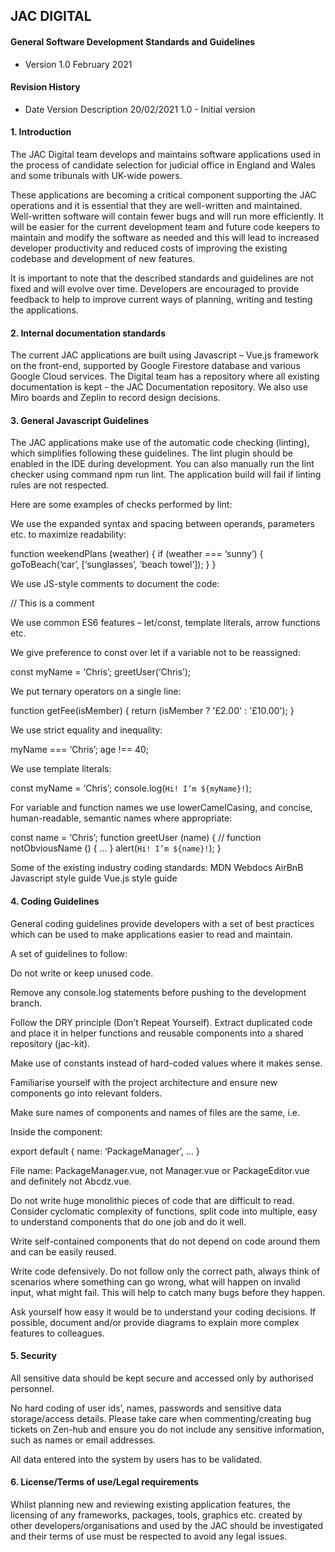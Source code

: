 ## JAC DIGITAL
#### General Software Development Standards and Guidelines

- Version 1.0 February 2021

#### Revision History

 - Date Version Description 20/02/2021 1.0 -  Initial version

#### 1.  Introduction

The JAC Digital team develops and maintains software applications used in the process of candidate selection for judicial office in England and Wales and some tribunals with UK-wide powers.

These applications are becoming a critical component supporting the JAC operations and it is essential that they are well-written and maintained. Well-written software will contain fewer bugs and will run more efficiently. It will be easier for the current development team and future code keepers to maintain and modify the software as needed and this will lead to increased developer productivity and reduced costs of improving the existing codebase and development of new features.

It is important to note that the described standards and guidelines are not fixed and will evolve over time. Developers are encouraged to provide feedback to help to improve current ways of planning, writing and testing the applications.

#### 2.  Internal documentation standards

The current JAC applications are built using Javascript – Vue.js framework on the front-end, supported by Google Firestore database and various Google Cloud services. The Digital team has a repository where all existing documentation is kept - the JAC Documentation repository. We also use Miro boards and Zeplin to record design decisions.

#### 3.  General Javascript Guidelines

The JAC applications make use of the automatic code checking (linting), which simplifies following these guidelines. The lint plugin should be enabled in the IDE during development. You can also manually run the lint checker using command npm run lint. The application build will fail if linting rules are not respected.

Here are some examples of checks performed by lint:

We use the expanded syntax and spacing between operands, parameters etc. to maximize readability:

function weekendPlans (weather) { if (weather === ‘sunny’) { goToBeach(‘car’, [‘sunglasses’, ‘beach towel’]); } }

We use JS-style comments to document the code:

// This is a comment

We use common ES6 features – let/const, template literals, arrow functions etc.

We give preference to const over let if a variable not to be reassigned:

const myName = ‘Chris’; greetUser(‘Chris’);

We put ternary operators on a single line:

function getFee(isMember) { return (isMember ? '£2.00' : '£10.00'); }

We use strict equality and inequality:

myName === ‘Chris’; age !== 40;

We use template literals:

const myName = ‘Chris’; console.log(`Hi! I’m ${myName}!`);

For variable and function names we use lowerCamelCasing, and concise, human-readable, semantic names where appropriate:

const name = ‘Chris’; function greetUser (name) { // function notObviousName () { … } alert(`Hi! I’m ${name}!`); }

Some of the existing industry coding standards: MDN Webdocs AirBnB Javascript style guide Vue.js style guide

#### 4.  Coding Guidelines

General coding guidelines provide developers with a set of best practices which can be used to make applications easier to read and maintain.

A set of guidelines to follow:

Do not write or keep unused code.

Remove any console.log statements before pushing to the development branch.

Follow the DRY principle (Don’t Repeat Yourself). Extract duplicated code and place it in helper functions and reusable components into a shared repository (jac-kit).

Make use of constants instead of hard-coded values where it makes sense.

Familiarise yourself with the project architecture and ensure new components go into relevant folders.

Make sure names of components and names of files are the same, i.e.

Inside the component:

export default { name: ‘PackageManager’, … }

File name: PackageManager.vue, not Manager.vue or PackageEditor.vue and definitely not Abcdz.vue.

Do not write huge monolithic pieces of code that are difficult to read. Consider cyclomatic complexity of functions, split code into multiple, easy to understand components that do one job and do it well.

Write self-contained components that do not depend on code around them and can be easily reused.

Write code defensively. Do not follow only the correct path, always think of scenarios where something can go wrong, what will happen on invalid input, what might fail. This will help to catch many bugs before they happen.

Ask yourself how easy it would be to understand your coding decisions. If possible, document and/or provide diagrams to explain more complex features to colleagues.

#### 5.  Security

All sensitive data should be kept secure and accessed only by authorised personnel.

No hard coding of user ids’, names, passwords and sensitive data storage/access details. Please take care when commenting/creating bug tickets on Zen-hub and ensure you do not include any sensitive information, such as names or email addresses.

All data entered into the system by users has to be validated.

#### 6.  License/Terms of use/Legal requirements

Whilst planning new and reviewing existing application features, the licensing of any frameworks, packages, tools, graphics etc. created by other developers/organisations and used by the JAC should be investigated and their terms of use must be respected to avoid any legal issues.